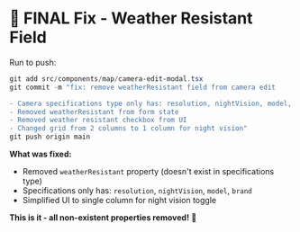 # 🎯 FINAL Fix - Weather Resistant Field

Run to push:

```powershell
git add src/components/map/camera-edit-modal.tsx
git commit -m "fix: remove weatherResistant field from camera edit

- Camera specifications type only has: resolution, nightVision, model, brand
- Removed weatherResistant from form state
- Removed weather resistant checkbox from UI
- Changed grid from 2 columns to 1 column for night vision"
git push origin main
```

**What was fixed:**
- Removed `weatherResistant` property (doesn't exist in specifications type)
- Specifications only has: `resolution`, `nightVision`, `model`, `brand`
- Simplified UI to single column for night vision toggle

**This is it - all non-existent properties removed!** 🎯
